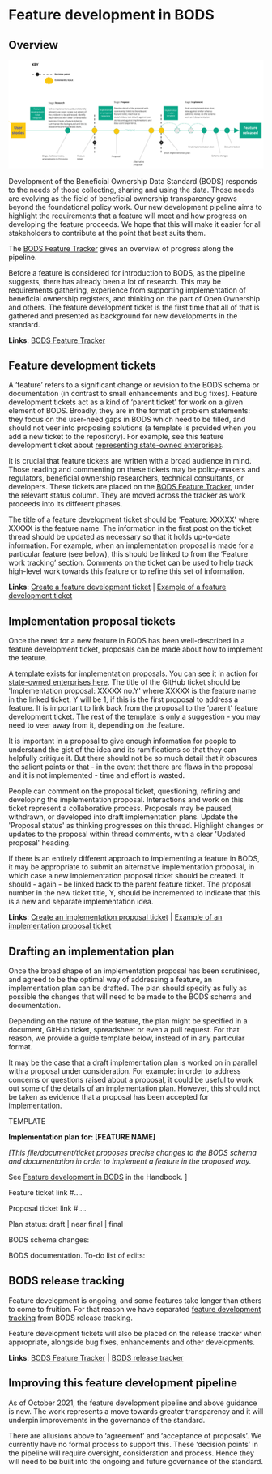 # Feature development in BODS

## Overview

![Pipeline from 'user stories' to 'feature released'. Stages are 'Research' (ending in a feature development ticket); 'Propose' (involving an implementatioon proposal ticket); and 'Implement' (involving an implementation plan).](./screenshots/BODSdevelopmentPipeline.svg)

Development of the Beneficial Ownership Data Standard (BODS) responds to the needs of those collecting, sharing and using the data. Those needs are evolving as the field of beneficial ownership transparency grows beyond the foundational policy work. Our new development pipeline aims to highlight the requirements that a feature will meet and how progress on developing the feature proceeds. We hope that this will make it easier for all stakeholders to contribute at the point that best suits them.

The [BODS Feature Tracker](https://github.com/openownership/data-standard/projects/4) gives an overview of progress along the pipeline.

Before a feature is considered for introduction to BODS, as the pipeline suggests, there has already been a lot of research. This may be requirements gathering, experience from supporting implementation of beneficial ownership registers, and thinking on the part of Open Ownership and others. The feature development ticket is the first time that all of that is gathered and presented as background for new developments in the standard.

**Links**: [BODS Feature Tracker](https://github.com/openownership/data-standard/projects/4)

## Feature development tickets

A ‘feature’ refers to a significant change or revision to the BODS schema or documentation (in contrast to small enhancements and bug fixes). Feature development tickets act as a kind of ‘parent ticket’ for work on a given element of BODS. Broadly, they are in the format of problem statements: they focus on the user-need gaps in BODS which need to be filled, and should not veer into proposing solutions (a template is provided when you add a new ticket to the repository). For example, see this feature development ticket about [representing state-owned enterprises](https://github.com/openownership/data-standard/issues/360).

It is crucial that feature tickets are written with a broad audience in mind. Those reading and commenting on these tickets may be policy-makers and regulators, beneficial ownership researchers, technical consultants, or developers. These tickets are placed on the [BODS Feature Tracker](https://github.com/openownership/data-standard/projects/4), under the relevant status column. They are moved across the tracker as work proceeds into its different phases.

The title of a feature development ticket should be 'Feature: XXXXX' where XXXXX is the feature name. The information in the first post on the ticket thread should be updated as necessary so that it holds up-to-date information. For example, when an implementation proposal is made for a particular feature (see below), this should be linked to from the ‘Feature work tracking’ section. Comments on the ticket can be used to help track high-level work towards this feature or to refine this set of information.

**Links**: [Create a feature development ticket](https://github.com/openownership/data-standard/issues/new/choose)  |  [Example of a feature development ticket](https://github.com/openownership/data-standard/issues/360)

## Implementation proposal tickets

Once the need for a new feature in BODS has been well-described in a feature development ticket, proposals can be made about how to implement the feature.

A [template](https://github.com/openownership/data-standard/issues/new/choose) exists for implementation proposals. You can see it in action for [state-owned enterprises here](https://github.com/openownership/data-standard/issues/363). The title of the GitHub ticket should be 'Implementation proposal: XXXXX no.Y' where XXXXX is the feature name in the linked ticket. Y will be 1, if this is the first proposal to address a feature. It is important to link back from the proposal to the ‘parent’ feature development ticket. The rest of the template is only a suggestion - you may need to veer away from it, depending on the feature.

It is important in a proposal to give enough information for people to understand the gist of the idea and its ramifications so that they can helpfully critique it. But there should not be so much detail that it obscures the salient points or that - in the event that there are flaws in the proposal and it is not implemented - time and effort is wasted.

People can comment on the proposal ticket, questioning, refining and developing the implementation proposal. Interactions and work on this ticket represent a collaborative process. Proposals may be paused, withdrawn, or developed into draft implementation plans. Update the 'Proposal status' as thinking progresses on this thread. Highlight changes or updates to the proposal within thread comments, with a clear 'Updated proposal' heading.

If there is an entirely different approach to implementing a feature in BODS, it may be appropriate to submit an alternative implementation proposal, in which case a new implementation proposal ticket should be created. It should - again - be linked back to the parent feature ticket. The proposal number in the new ticket title, Y, should be incremented to indicate that this is a new and separate implementation idea.

**Links**: [Create an implementation proposal ticket](https://github.com/openownership/data-standard/issues/new/choose)  |  [Example of an implementation proposal ticket](https://github.com/openownership/data-standard/issues/363)

## Drafting an implementation plan

Once the broad shape of an implementation proposal has been scrutinised, and agreed to be the optimal way of addressing a feature, an implementation plan can be drafted. The plan should specify as fully as possible the changes that will need to be made to the BODS schema and documentation. 

Depending on the nature of the feature, the plan might be specified in a document, GitHub ticket, spreadsheet or even a pull request. For that reason, we provide a guide template below, instead of in any particular format.

It may be the case that a draft implementation plan is worked on in parallel with a proposal under consideration. For example: in order to address concerns or questions raised about a proposal, it could be useful to work out some of the details of an implementation plan. However, this should not be taken as evidence that a proposal has been accepted for implementation.


TEMPLATE

**Implementation plan for: [FEATURE NAME]**

_[This file/document/ticket proposes precise changes to the BODS schema and documentation in order to implement a feature in the proposed way._

See [Feature development in BODS](https://openownership.github.io/bods-dev-handbook/feature_development.html) in the Handbook. ]


Feature ticket link #....

Proposal ticket link #....

Plan status: draft | near final | final

BODS schema changes:

BODS documentation. To-do list of edits:


## BODS release tracking 

Feature development is ongoing, and some features take longer than others to come to fruition. For that reason we have separated [feature development tracking](https://github.com/openownership/data-standard/projects/4) from BODS release tracking.

Feature development tickets will also be placed on the release tracker when appropriate, alongside bug fixes, enhancements and other developments.

**Links**: [BODS Feature Tracker](https://github.com/openownership/data-standard/projects/4)  |  [BODS release tracker](https://github.com/orgs/openownership/projects)

## Improving this feature development pipeline

As of October 2021, the feature development pipeline and above guidance is new. The work represents a move towards greater transparency and it will underpin improvements in the governance of the standard. 

There are allusions above to ‘agreement’ and ‘acceptance of proposals’. We currently have no formal process to support this. These ‘decision points’ in the pipeline will require oversight, consideration and process. Hence they will need to be built into the ongoing and future governance of the standard.

